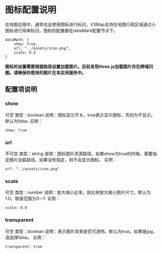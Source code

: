 # 图标配置说明
在地图应用中，通常也会使用图标进行标识。V3Map支持在地图行政区域通过小图标进行简单标识。图标的配置都在dataMark配置节点下。
```
dataMark: {
    show: true,
    url: "../assets/icon.png",
    scale: 0.3
}
```
**图标的设置需要根据路径设置加载图片。目前发现three.js加载图片存在跨域问题。请确保你使用的图片在本应用服务中。**

## 配置项说明
### show
可空
类型：boolean
说明：图标显示开关。true表示显示图标，否则为不显示。默认为false.
实例：
```
show: true
```

### url
不可空
类型：string
说明：图标图片资源路径。如果show为true的时候，需要指定图片加载路径。如果没有指定，则不会显示图标。
实例：
```
url: "../assets/icon.png"
```

### scale
可空
类型：number
说明：放大缩小比率。按比例放大缩小图片尺寸。默认为1.0。取值范围为0～1.
实例：
```
scale: 0.8
```

### transparent
可空
类型：boolean
说明：表示图片背景是否可透明。默认为true。如果是jpg，请选择false。
实例：
```
transparent: true
```